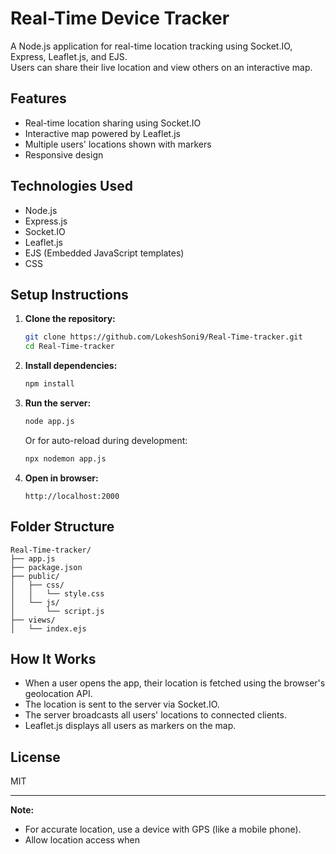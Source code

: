 # Real-Time Device Tracker

A Node.js application for real-time location tracking using Socket.IO, Express, Leaflet.js, and EJS.  
Users can share their live location and view others on an interactive map.

## Features

- Real-time location sharing using Socket.IO
- Interactive map powered by Leaflet.js
- Multiple users' locations shown with markers
- Responsive design

## Technologies Used

- Node.js
- Express.js
- Socket.IO
- Leaflet.js
- EJS (Embedded JavaScript templates)
- CSS

## Setup Instructions

1. **Clone the repository:**
   ```sh
   git clone https://github.com/LokeshSoni9/Real-Time-tracker.git
   cd Real-Time-tracker
   ```

2. **Install dependencies:**
   ```sh
   npm install
   ```

3. **Run the server:**
   ```sh
   node app.js
   ```
   Or for auto-reload during development:
   ```sh
   npx nodemon app.js
   ```

4. **Open in browser:**
   ```
   http://localhost:2000
   ```

## Folder Structure

```
Real-Time-tracker/
├── app.js
├── package.json
├── public/
│   ├── css/
│   │   └── style.css
│   └── js/
│       └── script.js
├── views/
│   └── index.ejs
```

## How It Works

- When a user opens the app, their location is fetched using the browser's geolocation API.
- The location is sent to the server via Socket.IO.
- The server broadcasts all users' locations to connected clients.
- Leaflet.js displays all users as markers on the map.

## License

MIT

---

**Note:**  
- For accurate location, use a device with GPS (like a mobile phone).
- Allow location access when
